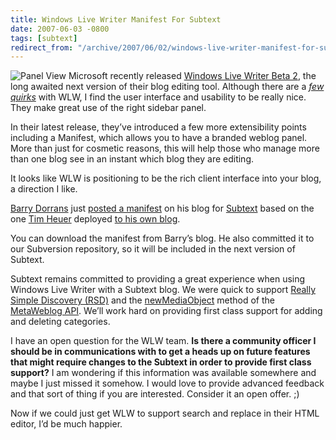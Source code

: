 ```yaml
---
title: Windows Live Writer Manifest For Subtext
date: 2007-06-03 -0800
tags: [subtext]
redirect_from: "/archive/2007/06/02/windows-live-writer-manifest-for-subtext.aspx/"
---
```


![Panel
View](https://haacked.com/images/haacked_com/WindowsLiveWriter/WindowsLiveWriterManifestForSubtext_DE77/wlmPanel_1_1.png)
Microsoft recently released [Windows Live Writer Beta
2](http://writer.live.com/ "Windows Live Writer"), the long awaited next
version of their blog editing tool. Although there are a *[few
quirks](https://haacked.com/archive/2006/08/14/WindowsLiveWriterFirstImpression.aspx "First Impression of Windows Live Writer")*
with WLW, I find the user interface and usability to be really nice.
They make great use of the right sidebar panel.

In their latest release, they’ve introduced a few more extensibility
points including a Manifest, which allows you to have a branded weblog
panel. More than just for cosmetic reasons, this will help those who
manage more than one blog see in an instant which blog they are editing.

It looks like WLW is positioning to be the rich client interface into
your blog, a direction I like.

[Barry Dorrans](http://idunno.org/ "idunno.rog - Barry’s Blog") just
[posted a
manifest](http://idunno.org/archive/2007/06/03/simple-windows-live-writer-manifest-for-subtext.aspx "Simple Windows Live Writer Manifest for Subtext")
on his blog for [Subtext](http://subtextproject.com/ "Subtext Project")
based on the one [Tim
Heuer](http://www.timheuer.com/blog/ "Method ~ of ~ failed - Tim’s Blog")
deployed [to his own
blog](http://www.timheuer.com/blog/archive/2007/05/30/14110.aspx "New Windows Live Writer Avail").

You can download the manifest from Barry’s blog. He also committed it to
our Subversion repository, so it will be included in the next version of
Subtext.

Subtext remains committed to providing a great experience when using
Windows Live Writer with a Subtext blog. We were quick to support
[Really Simple Discovery
(RSD)](https://haacked.com/archive/2006/08/15/WhatIsReallySimpleDiscoveryRSD.aspx "What is Really Simple Discovery?")
and the
[newMediaObject](http://www.xmlrpc.com/metaWeblogApi#metaweblognewmediaobject "newMediaObject method")
method of the [MetaWeblog
API](http://www.xmlrpc.com/metaWeblogApi "MetaWeblog API"). We’ll work
hard on providing first class support for adding and deleting
categories.

I have an open question for the WLW team. **Is there a community officer
I should be in communications with to get a heads up on future features
that might require changes to the Subtext in order to provide first
class support?** I am wondering if this information was available
somewhere and maybe I just missed it somehow. I would love to provide
advanced feedback and that sort of thing if you are interested. Consider
it an open offer. ;)

Now if we could just get WLW to support search and replace in their HTML
editor, I’d be much happier.

